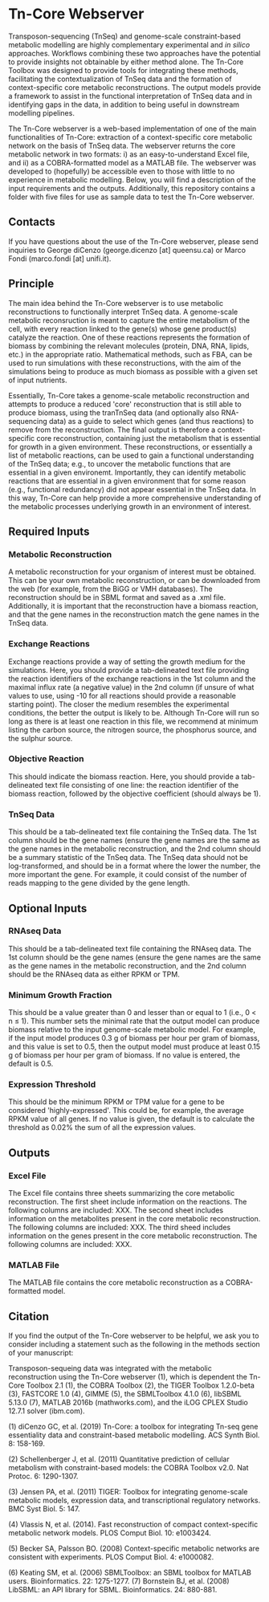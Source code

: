 # Tn-Core Webserver

Transposon-sequencing (TnSeq) and genome-scale constraint-based metabolic modelling are highly complementary experimental and *in silico* approaches. Workflows combining these two approaches have the potential to provide insights not obtainable by either method alone. The Tn-Core Toolbox was designed to provide tools for integrating these methods, facilitating the contextualization of TnSeq data and the formation of context-specific core metabolic reconstructions. The output models provide a framework to assist in the functional interpretation of TnSeq data and in identifying gaps in the data, in addition to being useful in downstream modelling pipelines.

The Tn-Core webserver is a web-based implementation of one of the main functionalities of Tn-Core: extraction of a context-specific core metabolic network on the basis of TnSeq data. The webserver returns the core metabolic network in two formats: i) as an easy-to-understand Excel file, and ii) as a COBRA-formatted model as a MATLAB file. The webserver was developed to (hopefully) be accessible even to those with little to no experience in metabolic modelling. Below, you will find a description of the input requirements and the outputs. Additionally, this repository contains a folder with five files for use as sample data to test the Tn-Core webserver.


## Contacts

If you have questions about the use of the Tn-Core webserver, please send inquiries to George diCenzo (george.dicenzo [at] queensu.ca) or Marco Fondi (marco.fondi [at] unifi.it).


## Principle

The main idea behind the Tn-Core webserver is to use metabolic reconstructions to functionally interpret TnSeq data. A genome-scale metabolic reconsruction is meant to capture the entire metabolism of the cell, with every reaction linked to the gene(s) whose gene product(s) catalyze the reaction. One of these reactions represents the formation of biomass by combining the relevant molecules (protein, DNA, RNA, lipids, etc.) in the appropriate ratio. Mathematical methods, such as FBA, can be used to run simulations with these reconstructions, with the aim of the simulations being to produce as much biomass as possible with a given set of input nutrients.

Essentially, Tn-Core takes a genome-scale metabolic reconstruction and attempts to produce a reduced 'core' reconstruction that is still able to produce biomass, using the tranTnSeq data (and optionally also RNA-sequencing data) as a guide to select which genes (and thus reactions) to remove from the reconstruction. The final output is therefore a context-specific core reconstruction, containing just the metabolism that is essential for growth in a given environment. These reconstructions, or essentially a list of metabolic reactions, can be used to gain a functional understanding of the TnSeq data; e.g., to uncover the metabolic functions that are essential in a given environemt. Importantly, they can identify metabolic reactions that are essential in a given environment that for some reason (e.g., functional redundancy) did not appear essential in the TnSeq data. In this way, Tn-Core can help provide a more comprehensive understanding of the metabolic processes underlying growth in an environment of interest.


## Required Inputs

### Metabolic Reconstruction
A metabolic reconstruction for your organism of interest must be obtained. This can be your own metabolic reconstruction, or can be downloaded from the web (for example, from the BiGG or VMH databases). The reconstruction should be in SBML format and saved as a .xml file. Additionally, it is important that the reconstruction have a biomass reaction, and that the gene names in the reconstruction match the gene names in the TnSeq data.

### Exchange Reactions
Exchange reactions provide a way of setting the growth medium for the simulations. Here, you should provide a tab-delineated text file providing the reaction identifiers of the exchange reactions in the 1st column and the maximal influx rate (a negative value) in the 2nd column (if unsure of what values to use, using -10 for all reactions should provide a reasonable starting point). The closer the medium resembles the experimental conditions, the better the output is likely to be. Although Tn-Core will run so long as there is at least one reaction in this file, we recommend at minimum listing the carbon source, the nitrogen source, the phosphorus source, and the sulphur source.

### Objective Reaction
This should indicate the biomass reaction. Here, you should provide a tab-delineated text file consisting of one line: the reaction identifier of the biomass reaction, followed by the objective coefficient (should always be 1).

### TnSeq Data
This should be a tab-delineated text file containing the TnSeq data. The 1st column should be the gene names (ensure the gene names are the same as the gene names in the metabolic reconstruction, and the 2nd column should be a summary statistic of the TnSeq data. The TnSeq data should not be log-transformed, and should be in a format where the lower the number, the more important the gene. For example, it could consist of the number of reads mapping to the gene divided by the gene length.


## Optional Inputs

### RNAseq Data
This should be a tab-delineated text file containing the RNAseq data. The 1st column should be the gene names (ensure the gene names are the same as the gene names in the metabolic reconstruction, and the 2nd column should be the RNAseq data as either RPKM or TPM.

### Minimum Growth Fraction
This should be a value greater than 0 and lesser than or equal to 1 (i.e., 0 < n ≤ 1). This number sets the minimal rate that the output model can produce biomass relative to the input genome-scale metabolic model. For example, if the input model produces 0.3 g of biomass per hour per gram of biomass, and this value is set to 0.5, then the output model must produce at least 0.15 g of biomass per hour per gram of biomass. If no value is entered, the default is 0.5.

### Expression Threshold
This should be the minimum RPKM or TPM value for a gene to be considered 'highly-expressed'. This could be, for example, the average RPKM value of all genes. If no value is given, the default is to calculate the threshold as 0.02% the sum of all the expression values.


## Outputs

### Excel File
The Excel file contains three sheets summarizing the core metabolic reconstruction. The first sheet include information on the reactions. The following columns are included: XXX. The second sheet includes information on the metabolites present in the core metabolic reconstruction. The following columns are included: XXX. The third sheed includes information on the genes present in the core metabolic reconstruction. The following columns are included: XXX.

### MATLAB File
The MATLAB file contains the core metabolic reconstruction as a COBRA-formatted model.

## Citation

If you find the output of the Tn-Core webserver to be helpful, we ask you to consider including a statement such as the following in the methods section of your manuscript:

Transposon-sequeing data was integrated with the metabolic reconstruction using the Tn-Core webserver (1), which is dependent the Tn-Core Toolbox 2.1 (1), the COBRA Toolbox (2), the TIGER Toolbox 1.2.0-beta (3), FASTCORE 1.0 (4), GIMME (5), the SBMLToolbox 4.1.0 (6), libSBML 5.13.0 (7), MATLAB 2016b (mathworks.com), and the iLOG CPLEX Studio 12.7.1 solver (ibm.com).

(1) diCenzo GC, et al. (2019) Tn-Core: a toolbox for integrating Tn-seq gene essentiality data and constraint-based metabolic modelling. ACS Synth Biol. 8: 158-169.

(2) Schellenberger J, et al. (2011) Quantitative prediction of cellular metabolism with constraint-based models: the COBRA Toolbox v2.0. Nat Protoc. 6: 1290-1307.

(3) Jensen PA, et al. (2011) TIGER: Toolbox for integrating genome-scale metabolic models, expression data, and transcriptional regulatory networks. BMC Syst Biol. 5: 147.

(4) Vlassis N, et al. (2014). Fast reconstruction of compact context-specific metabolic network models. PLOS Comput Biol. 10: e1003424.

(5) Becker SA, Palsson BO. (2008) Context-specific metabolic networks are consistent with experiments. PLOS Comput Biol. 4: e1000082.

(6) Keating SM, et al. (2006) SBMLToolbox: an SBML toolbox for MATLAB users. Bioinformatics. 22: 1275-1277.
(7) Bornstein BJ, et al. (2008) LibSBML: an API library for SBML. Bioinformatics. 24: 880-881.

